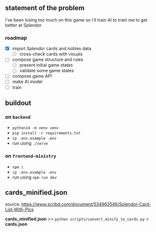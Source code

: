 ## statement of the problem
i've been losing too much on this game so i'll train AI to train me to get better at Splendor

### roadmap
- [x] import Splendor cards and nobles data
    - [ ] cross-check cards with visuals
- [ ] compose game structure and rules
    - [ ] present initial game states
    - [ ] validate some game states
- [ ] compose game API
- [ ] make AI model
- [ ] train

## buildout
### on `backend`
- `python14 -m venv venv`
- `pip install -r requirements.txt`
- `cp .env.example .env`
- run using `./serve`

### on `frontend-ministry`
- `npm i`
- `cp .env.example .env`
- run using `npm run dev`

## cards_minified.json
source: https://www.scribd.com/document/534963546/Splendor-Card-List-With-Pics

**cards_minified.json** >>  `python scripts/convert_minify_to_cards.py` > **cards.json**
